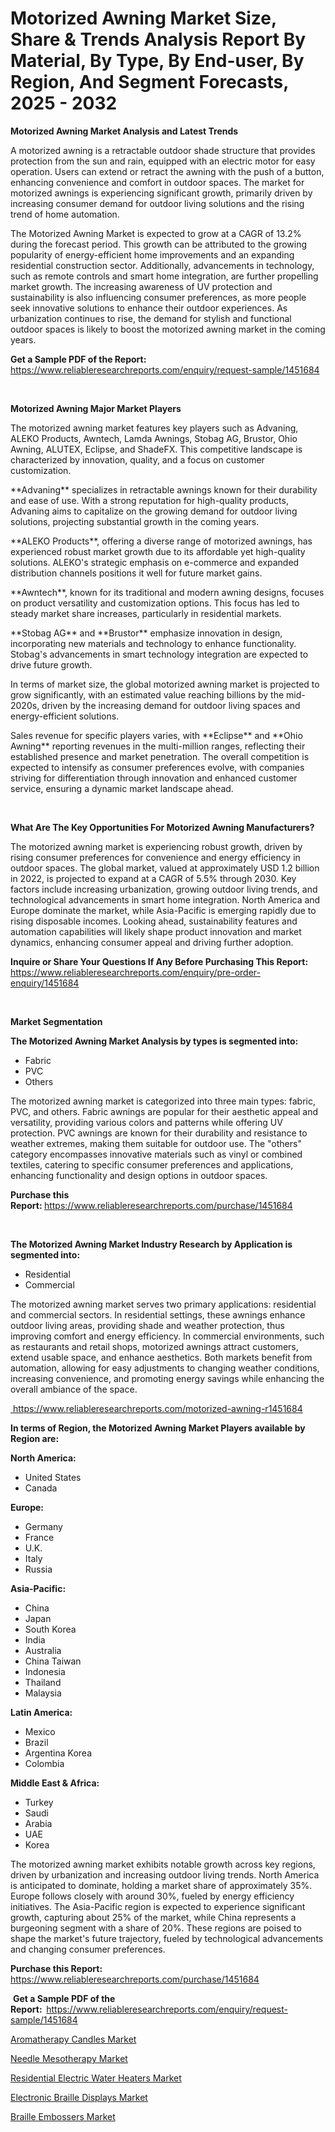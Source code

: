 <p><h1>Motorized Awning Market Size, Share & Trends Analysis Report By Material, By Type, By End-user, By Region, And Segment Forecasts, 2025 - 2032</h1></p><p><strong>Motorized Awning Market Analysis and Latest Trends</strong></p>
<p><p>A motorized awning is a retractable outdoor shade structure that provides protection from the sun and rain, equipped with an electric motor for easy operation. Users can extend or retract the awning with the push of a button, enhancing convenience and comfort in outdoor spaces. The market for motorized awnings is experiencing significant growth, primarily driven by increasing consumer demand for outdoor living solutions and the rising trend of home automation.</p><p>The Motorized Awning Market is expected to grow at a CAGR of 13.2% during the forecast period. This growth can be attributed to the growing popularity of energy-efficient home improvements and an expanding residential construction sector. Additionally, advancements in technology, such as remote controls and smart home integration, are further propelling market growth. The increasing awareness of UV protection and sustainability is also influencing consumer preferences, as more people seek innovative solutions to enhance their outdoor experiences. As urbanization continues to rise, the demand for stylish and functional outdoor spaces is likely to boost the motorized awning market in the coming years.</p></p>
<p><strong>Get a Sample PDF of the Report:&nbsp;</strong> <a href="https://www.reliableresearchreports.com/enquiry/request-sample/1451684?utm_campaign=7&utm_medium=2&utm_source=Github&utm_content=ia&utm_term=06022025&utm_id=motorized-awning">https://www.reliableresearchreports.com/enquiry/request-sample/1451684</a></p>
<p>&nbsp;</p>
<p><strong>Motorized Awning Major Market Players</strong></p>
<p><p>The motorized awning market features key players such as Advaning, ALEKO Products, Awntech, Lamda Awnings, Stobag AG, Brustor, Ohio Awning, ALUTEX, Eclipse, and ShadeFX. This competitive landscape is characterized by innovation, quality, and a focus on customer customization.</p><p>**Advaning** specializes in retractable awnings known for their durability and ease of use. With a strong reputation for high-quality products, Advaning aims to capitalize on the growing demand for outdoor living solutions, projecting substantial growth in the coming years. </p><p>**ALEKO Products**, offering a diverse range of motorized awnings, has experienced robust market growth due to its affordable yet high-quality solutions. ALEKO's strategic emphasis on e-commerce and expanded distribution channels positions it well for future market gains.</p><p>**Awntech**, known for its traditional and modern awning designs, focuses on product versatility and customization options. This focus has led to steady market share increases, particularly in residential markets.</p><p>**Stobag AG** and **Brustor** emphasize innovation in design, incorporating new materials and technology to enhance functionality. Stobag's advancements in smart technology integration are expected to drive future growth.</p><p>In terms of market size, the global motorized awning market is projected to grow significantly, with an estimated value reaching billions by the mid-2020s, driven by the increasing demand for outdoor living spaces and energy-efficient solutions.</p><p>Sales revenue for specific players varies, with **Eclipse** and **Ohio Awning** reporting revenues in the multi-million ranges, reflecting their established presence and market penetration. The overall competition is expected to intensify as consumer preferences evolve, with companies striving for differentiation through innovation and enhanced customer service, ensuring a dynamic market landscape ahead.</p></p>
<p>&nbsp;</p>
<p><strong>What Are The Key Opportunities For Motorized Awning Manufacturers?</strong></p>
<p><p>The motorized awning market is experiencing robust growth, driven by rising consumer preferences for convenience and energy efficiency in outdoor spaces. The global market, valued at approximately USD 1.2 billion in 2022, is projected to expand at a CAGR of 5.5% through 2030. Key factors include increasing urbanization, growing outdoor living trends, and technological advancements in smart home integration. North America and Europe dominate the market, while Asia-Pacific is emerging rapidly due to rising disposable incomes. Looking ahead, sustainability features and automation capabilities will likely shape product innovation and market dynamics, enhancing consumer appeal and driving further adoption.</p></p>
<p><strong>Inquire or Share Your Questions If Any Before Purchasing This Report:</strong> <a href="https://www.reliableresearchreports.com/enquiry/pre-order-enquiry/1451684?utm_campaign=7&utm_medium=2&utm_source=Github&utm_content=ia&utm_term=06022025&utm_id=motorized-awning">https://www.reliableresearchreports.com/enquiry/pre-order-enquiry/1451684</a></p>
<p>&nbsp;</p>
<p><strong>Market Segmentation</strong></p>
<p><strong>The Motorized Awning Market Analysis by types is segmented into:</strong></p>
<p><ul><li>Fabric</li><li>PVC</li><li>Others</li></ul></p>
<p><p>The motorized awning market is categorized into three main types: fabric, PVC, and others. Fabric awnings are popular for their aesthetic appeal and versatility, providing various colors and patterns while offering UV protection. PVC awnings are known for their durability and resistance to weather extremes, making them suitable for outdoor use. The "others" category encompasses innovative materials such as vinyl or combined textiles, catering to specific consumer preferences and applications, enhancing functionality and design options in outdoor spaces.</p></p>
<p><strong>Purchase this Report:&nbsp;</strong><a href="https://www.reliableresearchreports.com/purchase/1451684?utm_campaign=7&utm_medium=2&utm_source=Github&utm_content=ia&utm_term=06022025&utm_id=motorized-awning">https://www.reliableresearchreports.com/purchase/1451684</a></p>
<p>&nbsp;</p>
<p><strong>The Motorized Awning Market Industry Research by Application is segmented into:</strong></p>
<p><ul><li>Residential</li><li>Commercial</li></ul></p>
<p><p>The motorized awning market serves two primary applications: residential and commercial sectors. In residential settings, these awnings enhance outdoor living areas, providing shade and weather protection, thus improving comfort and energy efficiency. In commercial environments, such as restaurants and retail shops, motorized awnings attract customers, extend usable space, and enhance aesthetics. Both markets benefit from automation, allowing for easy adjustments to changing weather conditions, increasing convenience, and promoting energy savings while enhancing the overall ambiance of the space.</p></p>
<p><a href="https://www.reliableresearchreports.com/motorized-awning-r1451684?utm_campaign=7&utm_medium=2&utm_source=Github&utm_content=ia&utm_term=06022025&utm_id=motorized-awning">&nbsp;https://www.reliableresearchreports.com/motorized-awning-r1451684</a></p>
<p><strong>In terms of Region, the Motorized Awning Market Players available by Region are:</strong></p>
<p>
    <p> <strong> North America: </strong>
        <ul>
            <li>United States</li>
            <li>Canada</li>
        </ul>
        </p> 
    <p> <strong> Europe: </strong>
        <ul>
            <li>Germany</li>
            <li>France</li>
            <li>U.K.</li>
            <li>Italy</li>
            <li>Russia</li>
        </ul>
        </p> 
    <p> <strong> Asia-Pacific: </strong>
        <ul>
            <li>China</li>
            <li>Japan</li>
            <li>South Korea</li>
            <li>India</li>
            <li>Australia</li>
            <li>China Taiwan</li>
            <li>Indonesia</li>
            <li>Thailand</li>
            <li>Malaysia</li>
        </ul>
        </p> 
    <p> <strong> Latin America: </strong>
        <ul>
            <li>Mexico</li>
            <li>Brazil</li>
            <li>Argentina Korea</li>
            <li>Colombia</li>
        </ul>
        </p> 
    <p> <strong> Middle East & Africa: </strong>
        <ul>
            <li>Turkey</li>
            <li>Saudi</li>
            <li>Arabia</li>
            <li>UAE</li>
            <li>Korea</li>
        </ul>
    </p>
    </p>
<p><p>The motorized awning market exhibits notable growth across key regions, driven by urbanization and increasing outdoor living trends. North America is anticipated to dominate, holding a market share of approximately 35%. Europe follows closely with around 30%, fueled by energy efficiency initiatives. The Asia-Pacific region is expected to experience significant growth, capturing about 25% of the market, while China represents a burgeoning segment with a share of 20%. These regions are poised to shape the market's future trajectory, fueled by technological advancements and changing consumer preferences.</p></p>
<p><strong>Purchase this Report: </strong><a href="https://www.reliableresearchreports.com/purchase/1451684?utm_campaign=7&utm_medium=2&utm_source=Github&utm_content=ia&utm_term=06022025&utm_id=motorized-awning">https://www.reliableresearchreports.com/purchase/1451684</a></p>
<p>&nbsp;<strong>Get a Sample PDF of the Report:&nbsp;&nbsp;</strong><a href="https://www.reliableresearchreports.com/enquiry/request-sample/1451684?utm_campaign=7&utm_medium=2&utm_source=Github&utm_content=ia&utm_term=06022025&utm_id=motorized-awning">https://www.reliableresearchreports.com/enquiry/request-sample/1451684</a></p>
<p><strong></strong></p>
<p><p><a href="https://github.com/sherikacas30/Market-Research-Report-List-1/blob/main/aromatherapy-candles-market.md?utm_campaign=7&utm_medium=2&utm_source=Github&utm_content=ia&utm_term=06022025&utm_id=motorized-awning">Aromatherapy Candles Market</a></p><p><a href="https://github.com/oliveroste6/Market-Research-Report-List-1/blob/main/needle-mesotherapy-market.md?utm_campaign=7&utm_medium=2&utm_source=Github&utm_content=ia&utm_term=06022025&utm_id=motorized-awning">Needle Mesotherapy Market</a></p><p><a href="https://github.com/hannajuana198484/Market-Research-Report-List-1/blob/main/residential-electric-water-heaters-market.md?utm_campaign=7&utm_medium=2&utm_source=Github&utm_content=ia&utm_term=06022025&utm_id=motorized-awning">Residential Electric Water Heaters Market</a></p><p><a href="https://github.com/chaturberville8181/Market-Research-Report-List-1/blob/main/electronic-braille-displays-market.md?utm_campaign=7&utm_medium=2&utm_source=Github&utm_content=ia&utm_term=06022025&utm_id=motorized-awning">Electronic Braille Displays Market</a></p><p><a href="https://github.com/carendesrochers299/Market-Research-Report-List-1/blob/main/braille-embossers-market.md?utm_campaign=7&utm_medium=2&utm_source=Github&utm_content=ia&utm_term=06022025&utm_id=motorized-awning">Braille Embossers Market</a></p></p>
